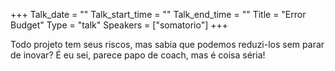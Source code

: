 +++
Talk_date = ""
Talk_start_time = ""
Talk_end_time = ""
Title = "Error Budget"
Type = "talk"
Speakers = ["somatorio"]
+++

Todo projeto tem seus riscos, mas sabia que podemos reduzi-los sem parar de inovar? É eu sei, parece papo de coach, mas é coisa séria!